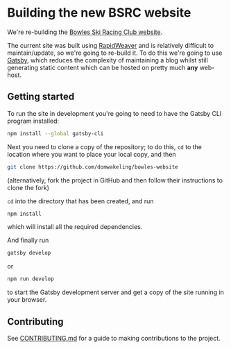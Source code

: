 # Building the new BSRC website
We're re-building the [Bowles Ski Racing Club website](http://www.bowlesskiracingclub.org.uk/index.html).

The current site was built using [RapidWeaver](https://www.realmacsoftware.com/rapidweaver/) and is
relatively difficult to maintain/update, so we're going to re-build it. To do this we're going to
use [Gatsby](https://www.gatsbyjs.org), which reduces the complexity of maintaining a blog whilst
still generating static content which can be hosted on pretty much **any** web-host.

## Getting started

To run the site in development you're going to need to have the Gatsby CLI program installed:

```sh
npm install --global gatsby-cli
```

Next you need to clone a copy of the repository; to do this, `cd` to the location where you want
to place your local copy, and then

```sh
git clone https://github.com/domwakeling/bowles-website
```

(alternatively, fork the project in GitHub and then follow their instructions to clone the fork)

`cd` into the directory that has been created, and run

```sh
npm install
```

which will install all the required dependencies.

And finally run

```sh
gatsby develop
```

or

```sh
npm run develop
```

to start the Gatsby development server and get a copy of the site running in your browser.

## Contributing

See [CONTRIBUTING.md](https://github.com/domwakeling/bowles-website/blob/dom-working/CONTRIBUTING.md) for a guide to making contributions to the project.
